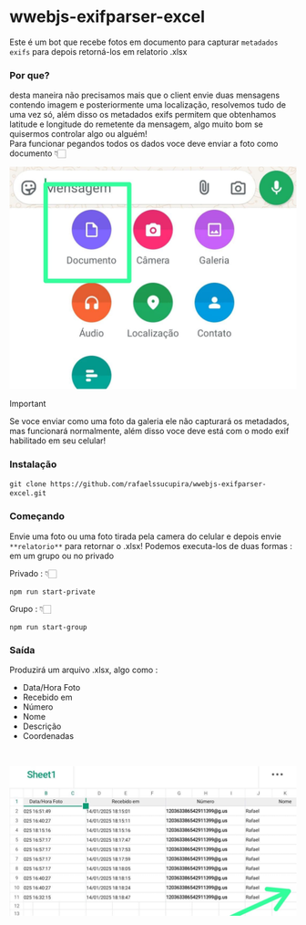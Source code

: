 # wwebjs-exifparser-excel
Este é um bot que recebe fotos em documento para capturar `metadados exifs` para depois retorná-los em relatorio .xlsx<br/>

### Por que?
 desta maneira não precisamos mais que o client envie duas mensagens contendo imagem e posteriormente uma localização, resolvemos tudo de uma vez só, além disso os metadados exifs permitem que obtenhamos latitude e longitude do remetente da mensagem, algo muito bom se quisermos controlar algo ou alguém!<br/>
 Para funcionar pegandos todos os dados voce deve enviar a foto como documento 👇🏻<br/>

![Anexando via documento](./exif.jpg)

> [!IMPORTANT]
> Se voce enviar como uma foto da galeria ele não capturará os metadados, mas funcionará normalmente, além disso voce deve está com o modo exif habilitado em seu celular!

### Instalação
```
git clone https://github.com/rafaelssucupira/wwebjs-exifparser-excel.git
```

### Começando
Envie uma foto ou uma foto tirada pela camera do celular e depois envie `**relatorio**` para retornar o .xlsx!
Podemos executa-los de duas formas : em um grupo ou no privado

Privado :  👇🏻
```
npm run start-private
```
Grupo : 👇🏻
```
npm run start-group
```

### Saída
Produzirá um arquivo .xlsx, algo como :
- Data/Hora Foto
- Recebido em
- Número
- Nome
- Descrição		
- Coordenadas										
<br/>

![relatorio](./report.jpg)
